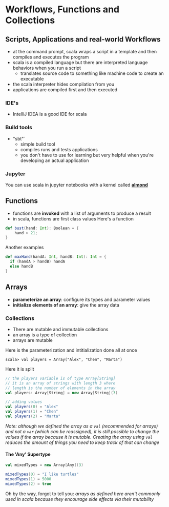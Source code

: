 # Workflows, Functions and Collections

## Scripts, Applications and real-world Workflows
- at the command prompt, scala wraps a script in a template and then compiles and executes the program
- scala is a compiled language but there are interpreted language behaviors when you run a script
    - translates source code to something like machine code to create an executable
- the scala interpreter hides compilation from you
- applications are compiled first and then executed

### IDE's 
- IntelliJ IDEA is a good IDE for scala

### Build tools
- "sbt"`
    - simple build tool
    - compiles runs and tests applications
    - you don't have to use for learning but very helpful when you're developing an actual application

### Jupyter
You can use scala in jupyter notebooks with a kernel called [**almond**](https://almond.sh)

## Functions
- functions are **invoked** with a list of arguments to produce a result
- in scala, functions are first class values
Here's a function
```scala
def bust(hand: Int): Boolean = {
    hand > 21;
}
```
Another examples
```scala
def maxHand(handA: Int, handB: Int): Int = {
  if (handA > handB) handA
  else handB
}
```

## Arrays
- **parameterize an array**: configure its types and parameter values
- **initialize elements of an array**: give the array data

### Collections
- There are mutable and immutable collections
- an array is a type of collection
- arrays are mutable

Here is the parameterization and intitialization done all at once
```
scala> val players = Array("Alex", "Chen", "Marta")
```

Here it is split
```scala
// the players variable is of type Array[String]
// it is an array of strings with length 3 where
// length is the number of elements in the array
val players: Array[String] = new Array[String](3)

// adding values
val players(0) = "Alex"
val players(1) = "Chen"
val players(2) = "Marta"
```
_Note: although we defined the array as a `val` (recommended for arrays) and not a `var` (which can be reassigned), it is still possible to change the values if the array because it is mutable. Creating the array using `val` reduces the amount of things you need to keep track of that can change_

#### The 'Any' Supertype
```scala
val mixedTypes = new Array[Any](3)

mixedTypes(0) = "I like turtles"
mixedTypes(1) = 5000
mixedTypes(2) = true
```

Oh by the way, forgot to tell you: _arrays as defined here aren't commonly used in scala because they encourage side effects via their mutability_



